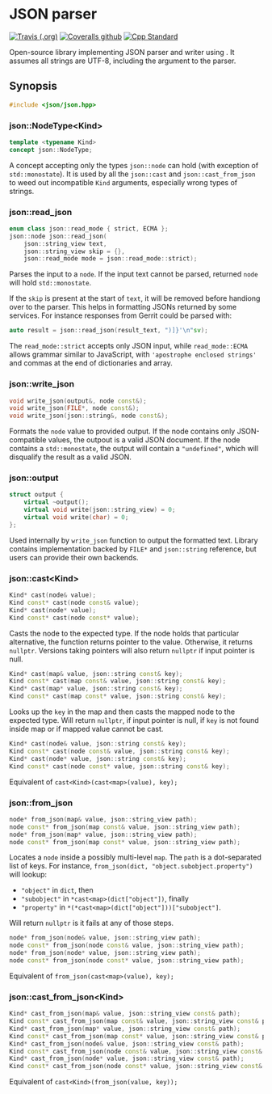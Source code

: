 # JSON parser

[![Travis (.org)][Travis badge]][Travis]
[![Coveralls github][Coveralls badge]][Coveralls]
[![Cpp Standard][20-badge]][20]

Open-source library implementing JSON parser and writer using . It assumes all strings are UTF-8, including the argument to the parser.

## Synopsis

```cpp
#include <json/json.hpp>
```

### json::NodeType&lt;Kind&gt;

```cpp
template <typename Kind>
concept json::NodeType;
```

A concept accepting only the types `json::node` can hold (with exception of `std::monostate`). It is used by all the `json::cast` and `json::cast_from_json` to weed out incompatible `Kind` arguments, especially wrong types of strings.

### json::read_json

```cpp
enum class json::read_mode { strict, ECMA };
json::node json::read_json(
    json::string_view text,
    json::string_view skip = {},
    json::read_mode mode = json::read_mode::strict);
```

Parses the input to a `node`. If the input text cannot be parsed, returned `node` will hold `std::monostate`.

If the `skip` is present at the start of `text`, it will be removed before handiong over to the parser. This helps in formatting JSONs returned by some services. For instance responses from Gerrit could be parsed with:

```cpp
auto result = json::read_json(result_text, ")]}'\n"sv);
```

The `read_mode::strict` accepts only JSON input, while `read_mode::ECMA` allows grammar similar to JavaScript, with `'apostrophe enclosed strings'` and commas at the end of dictionaries and array.

### json::write_json

```cpp
void write_json(output&, node const&);
void write_json(FILE*, node const&);
void write_json(json::string&, node const&);
```

Formats the `node` value to provided output. If the node contains only JSON-compatible values, the outpout is a valid JSON document. If the node contains a `std::monostate`, the output will contain a `"undefined"`, which will disqualify the result as a valid JSON.

### json::output

```cpp
struct output {
    virtual ~output();
    virtual void write(json::string_view) = 0;
    virtual void write(char) = 0;
};
```

Used internally by `write_json` function to output the formatted text. Library contains implementation backed by `FILE*` and `json::string` reference, but users can provide their own backends.

### json::cast&lt;Kind&gt;

```cpp
Kind* cast(node& value);
Kind const* cast(node const& value);
Kind* cast(node* value);
Kind const* cast(node const* value);
```

Casts the node to the expected type. If the node holds that particular alternative, the function returns pointer to the value. Otherwise, it returns `nullptr`. Versions taking pointers will also return `nullptr` if input pointer is null.

```cpp
Kind* cast(map& value, json::string const& key);
Kind const* cast(map const& value, json::string const& key);
Kind* cast(map* value, json::string const& key);
Kind const* cast(map const* value, json::string const& key);
```

Looks up the `key` in the map and then casts the mapped node to the expected type. Will return `nullptr`, if input pointer is null, if `key` is not found inside map or if mapped value cannot be cast.

```cpp
Kind* cast(node& value, json::string const& key);
Kind const* cast(node const& value, json::string const& key);
Kind* cast(node* value, json::string const& key);
Kind const* cast(node const* value, json::string const& key);
```

Equivalent of `cast<Kind>(cast<map>(value), key);`

### json::from_json

```cpp
node* from_json(map& value, json::string_view path);
node const* from_json(map const& value, json::string_view path);
node* from_json(map* value, json::string_view path);
node const* from_json(map const* value, json::string_view path);
```

Locates a `node` inside a possibly multi-level `map`. The `path` is a dot-separated list of keys. For instance, `from_json(dict, "object.subobject.property")` will lookup:

- `"object"` in `dict`, then
- `"subobject"` in `*cast<map>(dict["object"])`, finally
- `"property"` in `*(*cast<map>(dict["object"]))["subobject"]`.

Will return `nullptr` is it fails at any of those steps.

```cpp
node* from_json(node& value, json::string_view path);
node const* from_json(node const& value, json::string_view path);
node* from_json(node* value, json::string_view path);
node const* from_json(node const* value, json::string_view path);
```

Equivalent of `from_json(cast<map>(value), key);`

### json::cast_from_json&lt;Kind&gt;

```cpp
Kind* cast_from_json(map& value, json::string_view const& path);
Kind const* cast_from_json(map const& value, json::string_view const& path);
Kind* cast_from_json(map* value, json::string_view const& path);
Kind const* cast_from_json(map const* value, json::string_view const& path);
Kind* cast_from_json(node& value, json::string_view const& path);
Kind const* cast_from_json(node const& value, json::string_view const& path);
Kind* cast_from_json(node* value, json::string_view const& path);
Kind const* cast_from_json(node const* value, json::string_view const& path);
```

Equivalent of `cast<Kind>(from_json(value, key));`

[Travis badge]: https://img.shields.io/travis/mbits-libs/libmstch-json?style=flat-square
[Travis]: https://travis-ci.org/mbits-libs/libmstch-json "Travis-CI"
[Coveralls badge]: https://img.shields.io/coveralls/github/mbits-libs/libmstch-json?style=flat-square
[Coveralls]: https://coveralls.io/github/mbits-libs/libmstch-json "Coveralls"
[20-badge]: https://img.shields.io/badge/C%2B%2B-20-informational?style=flat-square
[20]: https://en.wikipedia.org/wiki/C%2B%2B20 "Wikipedia C++20"
